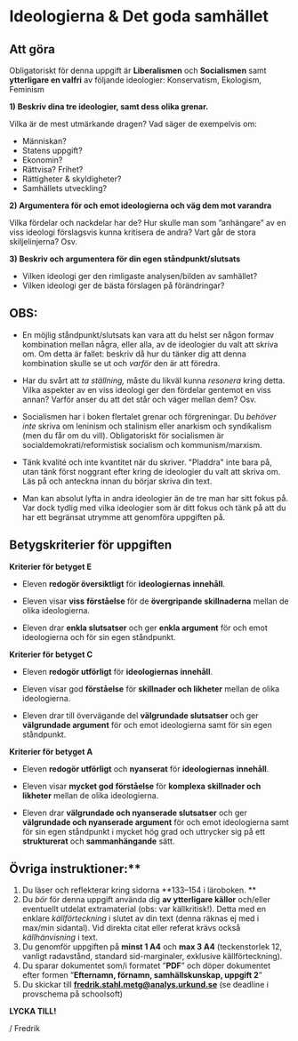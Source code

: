# Ideologierna & Det goda samhället

## Att göra

Obligatoriskt för denna uppgift är **Liberalismen** och **Socialismen**
samt **ytterligare en valfri** av följande ideologier: Konservatism,
Ekologism, Feminism

**1) Beskriv dina tre ideologier, samt dess olika grenar.**

Vilka är de mest utmärkande dragen? Vad säger de exempelvis om:

- Människan?
- Statens uppgift?
- Ekonomin?
- Rättvisa? Frihet?
- Rättigheter & skyldigheter?
- Samhällets utveckling?

**2) Argumentera för och emot ideologierna och väg dem mot varandra**

Vilka fördelar och nackdelar har de? Hur skulle man som ”anhängare” av
en viss ideologi förslagsvis kunna kritisera de andra? Vart går de stora
skiljelinjerna? Osv.

**3) Beskriv och argumentera för din egen ståndpunkt/slutsats**

- Vilken ideologi ger den rimligaste analysen/bilden av samhället?
- Vilken ideologi ger de bästa förslagen på förändringar?

## OBS:

- En möjlig ståndpunkt/slutsats kan vara att du helst ser någon formav kombination mellan några,  eller alla, av de ideologier du valt att skriva om. Om detta är fallet: beskriv då hur du tänker dig att denna kombination skulle se ut och *varför* den är att föredra.

- Har du svårt att *ta ställning,* måste du likväl kunna *resonera* kring detta. Vilka aspekter av en viss ideologi ger den fördelar gentemot en viss annan? Varför anser du att det står och väger mellan dem? Osv.

- Socialismen har i boken flertalet grenar och förgreningar. Du *behöver* *inte* skriva om leninism och stalinism eller anarkism och syndikalism (men du får om du vill). Obligatoriskt för socialismen är socialdemokrati/reformistisk socialism och kommunism/marxism.

- Tänk kvalité och inte kvantitet när du skriver. "Pladdra" inte bara på, utan tänk först noggrant efter kring de ideologier du valt att skriva om. Läs på och anteckna innan du börjar skriva din text.

- Man kan absolut lyfta in andra ideologier än de tre man har sitt fokus på. Var dock tydlig med vilka ideologier som är ditt fokus och tänk på att du har ett begränsat utrymme att genomföra uppgiften på.

## Betygskriterier för uppgiften

**Kriterier för betyget E**

- Eleven **redogör översiktligt** för **ideologiernas** **innehåll**.

- Eleven visar **viss** **förståelse** för de **övergripande**
**skillnaderna** mellan de olika ideologierna.

- Eleven drar **enkla slutsatser** och ger **enkla argument** för och
emot ideologierna och för sin egen ståndpunkt.

**Kriterier för betyget C**

- Eleven **redogör utförligt** för **ideologiernas** **innehåll**.

- Eleven visar god **förståelse** för **skillnader och likheter** mellan de olika ideologierna.

- Eleven drar till övervägande del **välgrundade slutsatser** och ger **välgrundade argument** för och emot ideologierna samt för sin egen ståndpunkt.

**Kriterier för betyget A**

- Eleven **redogör utförligt** och **nyanserat** för **ideologiernas** **innehåll**.

- Eleven visar **mycket god** **förståelse** för **komplexa** **skillnader och likheter** mellan de olika ideologierna.

- Eleven drar **välgrundade och nyanserade slutsatser** och ger **välgrundade och nyanserade argument** för och emot ideologierna samt för sin egen ståndpunkt i mycket hög grad och uttrycker sig på ett **strukturerat** och **sammanhängande** sätt.

## Övriga instruktioner:**

1. Du läser och reflekterar kring sidorna **133–154 i läroboken. **
2. Du *bör* för denna uppgift använda dig **av ytterligare källor** och/eller eventuellt utdelat extramaterial (obs: var källkritisk!). Detta med en enklare *källförteckning* i slutet av din text (denna räknas ej med i max/min sidantal). Vid direkta citat eller referat krävs också *källhänvisning* i text.
3. Du genomför uppgiften på **minst 1 A4** och **max 3 A4** (teckenstorlek 12, vanligt radavstånd, standard sid-marginaler, exklusive källförteckning).
4. Du sparar dokumentet som/i formatet ”**PDF**” och döper dokumentet efter formen ”**Efternamn, förnamn, samhällskunskap, uppgift 2**”
5. Du skickar till **fredrik.stahl.metg@analys.urkund.se** (se deadline i provschema på schoolsoft)

**LYCKA TILL!**

/ Fredrik
